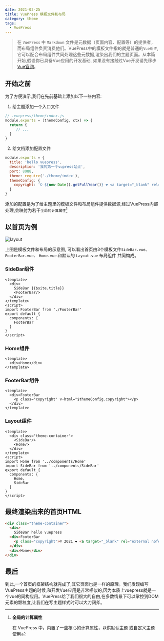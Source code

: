 ```yaml
---
date: 2021-02-25
title: VuePress 模板文件和布局
category: theme
tags:
  - VuePress
---
```


> 在 `VuePress` 中 `Markdown` 文件是元数据（页面内容、配置等）的提供者，而布局组件负责消费他们。VuePress中的模板文件指的就是普通的`Vue组件`,它可以配合布局组件共同处理这些元数据,渲染出我们的主题页面。从本篇开始,假设你已具备Vue应用的开发基础, 如果没有接触过Vue开发请先移步[Vue官网](https://cn.vuejs.org/v2/guide/)。

<!-- more -->

## 开始之前

为了方便演示,我们在先前基础上添加以下一些内容:

1. 给主题添加一个入口文件

``` js
// .vuepress/theme/index.js
module.exports = (themeConfig, ctx) => {
  return {
     // ...
  }
}
```
2. 给文档添加配置文件

``` js
module.exports = {
  title: 'hello vuepress',
  description: '我的第一个vupress站点',
  port: 8088,
  theme: require('./theme/index'),
  themeConfig: {
    copyright: `© ${new Date().getFullYear()} ❤️ <a target="_blank" rel="external nofollow noopener" href="https://17ria.com/">Neil Chen</a>`
  }
}
```

添加的配置是为了给主题里的模板文件和布局组件提供数据源,经过VuePress内部处理,会映射为若干`全局的计算属性`[^first]

## 以首页为例

![layout](https://80shuo.com/images/learning/layout.svg)

上图是模板文件和布局的示意图, 可以看出首页由3个模板文件`SideBar.vue`、`FooterBar.vue`、 `Home.vue` 和默认的 `Layout.vue` 布局组件 共同构成。

### SideBar组件

``` vue
<template>
  <div>
    SideBar {{$site.title}}
    <FooterBar/>
  </div>
</template>
<script>
import FooterBar from './FooterBar'
export default {
  components: {
    FooterBar
  }
}
</script>
```
### Home组件

``` vue
<template>
  <div>Home</div>
</template>
```
### FooterBar组件

``` vue
<template>
  <div>FooterBar
    <p class="copyright" v-html="$themeConfig.copyright"></p>
  </div>
</template>
```

### Layout组件

``` vue
<template>
  <div class="theme-container">
    <SideBar/>
    <Home/>
  </div>
</template>
<script>
import Home from '../components/Home'
import SideBar from '../components/SideBar'
export default {
  components: {
    Home,
    SideBar
  }
}
</script>
```

## 最终渲染出来的首页HTML

``` html
<div class="theme-container">
  <div>
    SideBar hello vuepress
  <div>FooterBar
    <p class="copyright">© 2021 ❤️ <a target="_blank" rel="external nofollow noopener" href="https://17ria.com/">Neil Chen</a></p></div>
  </div>
  <div>Home</div>
</div>
```

## 最后

到此,一个首页的框架结构就完成了,其它页面也是一样的原理。我们发现编写VuePress主题的时候,和开发Vue应用是非常相似的,因为本质上vuepress就是一个vue的同构应用。VuePress给了我们很大的自由,在多数情景下可以掌控到DOM元素的颗粒度,让我们在写主题样式时可以大刀阔斧。

[^first]: **全局的计算属性**

    在 VuePress 中，内置了一些核心的计算属性，以供默认主题 或自定义主题使用


